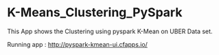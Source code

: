 # K-Means_Clustering_PySpark
This App shows the Clustering using pyspark K-Mean on UBER Data set. 

Running app : http://pyspark-kmean-ui.cfapps.io/

